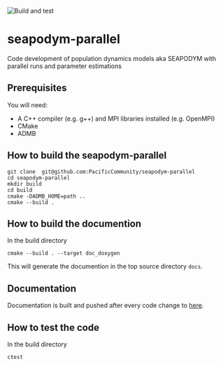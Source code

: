 ![Build and test](https://github.com/PacificCommunity/seapodym-parallel/actions/workflows/build.yml/badge.svg)

# seapodym-parallel
Code development of population dynamics models aka SEAPODYM with parallel runs and parameter estimations

## Prerequisites

You will need:
 * A C++ compiler (e.g. g++) and MPI libraries installed (e.g. OpenMPI)
 * CMake
 * ADMB


## How to build the seapodym-parallel

```
git clone  git@github.com:PacificCommunity/seapodym-parallel
cd seapodym-parallel
mkdir build
cd build
cmake -DADMB_HOME=path ..
cmake --build .
```

## How to build the documention

In the build directory
```
cmake --build . --target doc_doxygen
```
This will generate the documention in the top source directory `docs`. 

## Documentation

Documentation is built and pushed after every code change to [here](https://pacificcommunity.github.io/seapodym-parallel/).

## How to test the code

In the build directory
```
ctest
```
